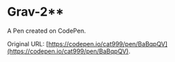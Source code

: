 # Grav-2**

A Pen created on CodePen.

Original URL: [https://codepen.io/cat999/pen/BaBqpQV](https://codepen.io/cat999/pen/BaBqpQV).

